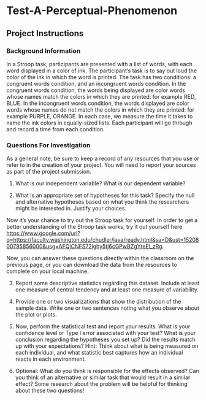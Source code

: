 # Test-A-Perceptual-Phenomenon
## Project Instructions

### Background Information
In a Stroop task, participants are presented with a list of words, with each word displayed in a color of ink. The participant’s task is to say out loud the color of the ink in which the word is printed. The task has two conditions: a congruent words condition, and an incongruent words condition. In the congruent words condition, the words being displayed are color words whose names match the colors in which they are printed: for example RED, BLUE. In the incongruent words condition, the words displayed are color words whose names do not match the colors in which they are printed: for example PURPLE, ORANGE. In each case, we measure the time it takes to name the ink colors in equally-sized lists. Each participant will go through and record a time from each condition.

### Questions For Investigation
As a general note, be sure to keep a record of any resources that you use or refer to in the creation of your project. You will need to report your sources as part of the project submission.

1. What is our independent variable? What is our dependent variable?

2. What is an appropriate set of hypotheses for this task? Specify the null and alternative hypotheses based on what you think the researchers might be interested in. Justify your choices.

Now it’s your chance to try out the Stroop task for yourself. In order to get a better understanding of the Stroop task works, try it out yourself here https://www.google.com/url?q=https://faculty.washington.edu/chudler/java/ready.html&sa=D&ust=1520800795856000&usg=AFQjCNFS72ighy5tj6cGPwBZgYreEl_zRg.

Now, you can answer these questions directly within the classroom on the previous page, or you can download the data from the resources to complete on your local machine.

3. Report some descriptive statistics regarding this dataset. Include at least one measure of central tendency and at least one measure of variability.

4. Provide one or two visualizations that show the distribution of the sample data. Write one or two sentences noting what you observe about the plot or plots.

5. Now, perform the statistical test and report your results. What is your confidence level or Type I error associated with your test? What is your conclusion regarding the hypotheses you set up? Did the results match up with your expectations? Hint: Think about what is being measured on each individual, and what statistic best captures how an individual reacts in each environment.

6. Optional: What do you think is responsible for the effects observed? Can you think of an alternative or similar task that would result in a similar effect? Some research about the problem will be helpful for thinking about these two questions!
